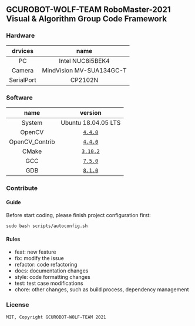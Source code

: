 ## GCUROBOT-WOLF-TEAM RoboMaster-2021 Visual &amp; Algorithm Group Code Framework

### Hardware

| drvices    | name                     |
|:----------:|:------------------------:|
|    PC      | Intel NUC8i5BEK4         |
|  Camera    | MindVision MV-SUA134GC-T |
| SerialPort | CP2102N                  |

### Software

| name           |        version                 |
|:--------------:|:------------------------------:|
| System         | Ubuntu 18.04.05 LTS            |
| OpenCV         | [`4.4.0`](https://github.com/opencv/opencv/releases/tag/4.4.0) |
| OpenCV_Contrib | [`4.4.0`](https://github.com/opencv/opencv_contrib/releases/tag/4.4.0) |
| CMake          | [`3.10.2`](https://cmake.org/) |
| GCC            | [`7.5.0`](https://ftp.gnu.org/gnu/gcc/gcc-7.5.0/) |
| GDB            | [`8.1.0`](https://www.gnu.org/software/gdb/download/) |

### Contribute

#### Guide

Before start coding, please finish project configuration first:

```shell
sudo bash scripts/autoconfig.sh
```

#### Rules

- feat: new feature
- fix: modify the issue
- refactor: code refactoring
- docs: documentation changes
- style: code formatting changes
- test: test case modifications
- chore: other changes, such as build process, dependency management

### License

`MIT, Copyright GCUROBOT-WOLF-TEAM 2021`
